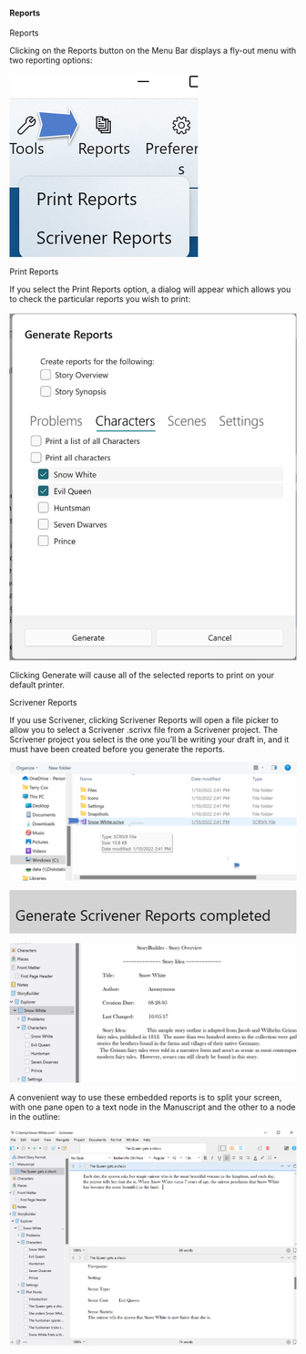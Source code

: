 #### Reports ####
Reports

Clicking on the Reports button on the Menu Bar displays a fly-out menu with two reporting options:

![](Print-Reports-Button-and-Menu.png)


Print Reports

If you select the Print Reports option, a dialog will appear which allows you to check the particular reports you wish to print:

![](Generate-Reports-Dialog.png)

Clicking Generate will cause all of the selected reports to print on your default printer.

Scrivener Reports

If you use Scrivener, clicking Scrivener Reports will open a file picker to allow you to select a Scrivener .scrivx file from a Scrivener project. The Scrivener project you select is the one you’ll be writing your draft in, and it must have been created before you generate the reports.

![](Scrivener-Reports-File-Picker.png)

![](Scrivener-Reports-Generated-Status-Message.png)

![](Scrivener-Binder-with-StoryBuilder-Outline.png)

A convenient way to use these embedded reports is to split your screen, with one pane open to a text node in the Manuscript and the other to a node in the outline:

![](Scrivener-Split-Screen-with-StoryBuilder.png)
